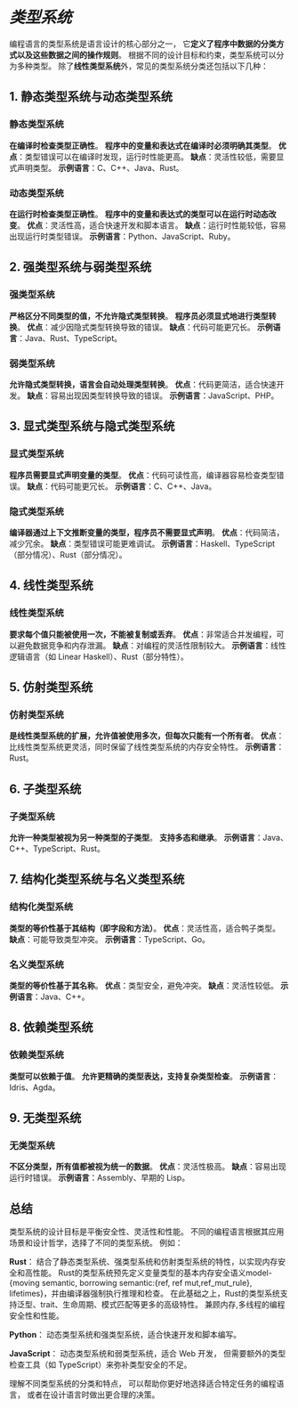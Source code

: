 # *类型系统*

编程语言的类型系统是语言设计的核心部分之一，
它**定义了程序中数据的分类方式以及这些数据之间的操作规则**。
根据不同的设计目标和约束，类型系统可以分为多种类型。
除了**线性类型系统**外，常见的类型系统分类还包括以下几种：

## 1. 静态类型系统与动态类型系统

### 静态类型系统

**在编译时检查类型正确性**。
**程序中的变量和表达式在编译时必须明确其类型**。
**优点**：类型错误可以在编译时发现，运行时性能更高。
**缺点**：灵活性较低，需要显式声明类型。
**示例语言**：C、C++、Java、Rust。

### 动态类型系统

**在运行时检查类型正确性**。
**程序中的变量和表达式的类型可以在运行时动态改变**。
**优点**：灵活性高，适合快速开发和脚本语言。
**缺点**：运行时性能较低，容易出现运行时类型错误。
**示例语言**：Python、JavaScript、Ruby。

## 2. 强类型系统与弱类型系统

### 强类型系统

**严格区分不同类型的值，不允许隐式类型转换**。
**程序员必须显式地进行类型转换**。
**优点**：减少因隐式类型转换导致的错误。
**缺点**：代码可能更冗长。
**示例语言**：Java、Rust、TypeScript。

### 弱类型系统

**允许隐式类型转换，语言会自动处理类型转换**。
**优点**：代码更简洁，适合快速开发。
**缺点**：容易出现因类型转换导致的错误。
**示例语言**：JavaScript、PHP。

## 3. 显式类型系统与隐式类型系统

### 显式类型系统

**程序员需要显式声明变量的类型**。
**优点**：代码可读性高，编译器容易检查类型错误。
**缺点**：代码可能更冗长。
**示例语言**：C、C++、Java。

### 隐式类型系统

**编译器通过上下文推断变量的类型，程序员不需要显式声明**。
**优点**：代码简洁，减少冗余。
**缺点**：类型错误可能更难调试。
**示例语言**：Haskell、TypeScript（部分情况）、Rust（部分情况）。

## 4. 线性类型系统

### 线性类型系统

**要求每个值只能被使用一次，不能被复制或丢弃**。
**优点**：非常适合并发编程，可以避免数据竞争和内存泄漏。
**缺点**：对编程的灵活性限制较大。
**示例语言**：线性逻辑语言（如 Linear Haskell）、Rust（部分特性）。

## 5. 仿射类型系统

### 仿射类型系统

**是线性类型系统的扩展，允许值被使用多次，但每次只能有一个所有者**。
**优点**：比线性类型系统更灵活，同时保留了线性类型系统的内存安全特性。
**示例语言**：Rust。

## 6. 子类型系统

### 子类型系统

**允许一种类型被视为另一种类型的子类型**。
**支持多态和继承**。
**示例语言**：Java、C++、TypeScript、Rust。

## 7. 结构化类型系统与名义类型系统

### 结构化类型系统

**类型的等价性基于其结构（即字段和方法）**。
**优点**：灵活性高，适合鸭子类型。
**缺点**：可能导致类型冲突。
**示例语言**：TypeScript、Go。

### 名义类型系统

**类型的等价性基于其名称**。
**优点**：类型安全，避免冲突。
**缺点**：灵活性较低。
**示例语言**：Java、C++。

## 8. 依赖类型系统

### 依赖类型系统

**类型可以依赖于值**。
**允许更精确的类型表达，支持复杂类型检查**。
**示例语言**：Idris、Agda。

## 9. 无类型系统

### 无类型系统

**不区分类型，所有值都被视为统一的数据**。
**优点**：灵活性极高。
**缺点**：容易出现运行时错误。
**示例语言**：Assembly、早期的 Lisp。

## 总结

类型系统的设计目标是平衡安全性、灵活性和性能。
不同的编程语言根据其应用场景和设计哲学，选择了不同的类型系统。
例如：

**Rust**：
    结合了静态类型系统、强类型系统和仿射类型系统的特性，以实现内存安全和高性能。
    Rust的类型系统预先定义变量类型的基本内存安全语义model-
    {moving semantic, borrowing semantic:{ref, ref mut,ref_mut_rule}, lifetimes}，并由编译器强制执行推理和检查。
    在此基础之上，Rust的类型系统支持泛型、trait、生命周期、模式匹配等更多的高级特性。
    兼顾内存,多线程的编程安全性和性能。

**Python**：
    动态类型系统和强类型系统，适合快速开发和脚本编写。

**JavaScript**：
    动态类型系统和弱类型系统，适合 Web 开发，
但需要额外的类型检查工具（如 TypeScript）来弥补类型安全的不足。

理解不同类型系统的分类和特点，
可以帮助你更好地选择适合特定任务的编程语言，
或者在设计语言时做出更合理的决策。

